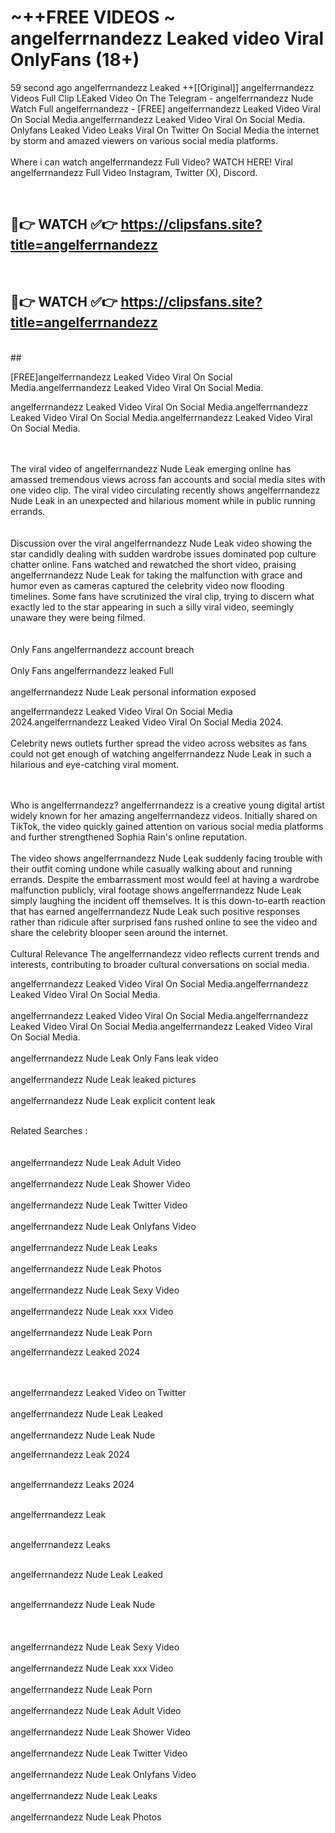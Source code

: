 # ~++FREE VIDEOS ~ angelferrnandezz Leaked video Viral OnlyFans (18+)<br>


59 second ago angelferrnandezz Leaked ++[[Original]] angelferrnandezz Videos Full Clip LEaked Video On The Telegram  - angelferrnandezz Nude  Watch Full angelferrnandezz - [FREE] angelferrnandezz Leaked Video Viral On Social Media.angelferrnandezz Leaked Video Viral On Social Media.   Onlyfans Leaked Video Leaks Viral On Twitter On Social Media the internet by storm and amazed viewers on various social media platforms. <br><br>
Where i can watch angelferrnandezz Full Video? WATCH HERE! Viral angelferrnandezz Full Video Instagram, Twitter (X), Discord. <br>


 <br>

##  🔴👉 WATCH ✅👉  <a href="https://clipsfans.site?title=angelferrnandezz&ref=git">https://clipsfans.site?title=angelferrnandezz</a> <br>
  <br>

##  🔴👉 WATCH ✅👉  <a href="https://clipsfans.site?title=angelferrnandezz&ref=git">https://clipsfans.site?title=angelferrnandezz</a> <br>
  <br>
  ##



[FREE]angelferrnandezz Leaked Video Viral On Social Media.angelferrnandezz Leaked Video Viral On Social Media. <br>

angelferrnandezz Leaked Video Viral On Social Media.angelferrnandezz Leaked Video Viral On Social Media.angelferrnandezz Leaked Video Viral On Social Media. <br>


  <br>

  <br>
The viral video of angelferrnandezz Nude Leak emerging online has amassed tremendous views across fan accounts and social media sites with one video clip. The viral video circulating recently shows angelferrnandezz Nude Leak in an unexpected and hilarious moment while in public running errands.<br>
<br>


<br>
Discussion over the viral angelferrnandezz Nude Leak video showing the star candidly dealing with sudden wardrobe issues dominated pop culture chatter online. Fans watched and rewatched the short video, praising angelferrnandezz Nude Leak for taking the malfunction with grace and humor even as cameras captured the celebrity video now flooding timelines. Some fans have scrutinized the viral clip, trying to discern what exactly led to the star appearing in such a silly viral video, seemingly unaware they were being filmed.<br>
<br>
<br> 
Only Fans angelferrnandezz account breach<br>
<br>
Only Fans angelferrnandezz leaked Full <br>
<br>
angelferrnandezz Nude Leak personal information exposed<br>

angelferrnandezz Leaked Video Viral On Social Media 2024.angelferrnandezz Leaked Video Viral On Social Media 2024. <br>
<br>
Celebrity news outlets further spread the video across websites as fans could not get enough of watching angelferrnandezz Nude Leak in such a hilarious and eye-catching viral moment.<br>
<br>

<br>
Who is angelferrnandezz? angelferrnandezz is a creative young digital artist widely known for her amazing angelferrnandezz videos. Initially shared on TikTok, the video quickly gained attention on various social media platforms and further strengthened Sophia Rain's online reputation.<br>
<br>
The video shows angelferrnandezz Nude Leak suddenly facing trouble with their outfit coming undone while casually walking about and running errands. Despite the embarrassment most would feel at having a wardrobe malfunction publicly, viral footage shows angelferrnandezz Nude Leak simply laughing the incident off themselves. It is this down-to-earth reaction that has earned angelferrnandezz Nude Leak such positive responses rather than ridicule after surprised fans rushed online to see the video and share the celebrity blooper seen around the internet.<br>
<br>
Cultural Relevance The angelferrnandezz video reflects current trends and interests, contributing to broader cultural conversations on social media.<br>

angelferrnandezz Leaked Video Viral On Social Media.angelferrnandezz Leaked Video Viral On Social Media.<br>
<br>
angelferrnandezz Leaked Video Viral On Social Media.angelferrnandezz Leaked Video Viral On Social Media.angelferrnandezz Leaked Video Viral On Social Media.<br>
<br>
angelferrnandezz Nude Leak Only Fans leak video<br>
<br>
angelferrnandezz Nude Leak leaked pictures<br>
<br>
angelferrnandezz Nude Leak explicit content leak<br>


<br>
Related Searches :<br>
<br>

<br>
angelferrnandezz Nude Leak Adult Video<br>
<br>
angelferrnandezz Nude Leak Shower Video<br>
<br>
angelferrnandezz Nude Leak Twitter Video<br>
<br>
angelferrnandezz Nude Leak Onlyfans Video<br>
<br>
angelferrnandezz Nude Leak Leaks<br>
<br>
angelferrnandezz Nude Leak Photos<br>

<br>
angelferrnandezz Nude Leak Sexy Video<br>
<br>
angelferrnandezz Nude Leak xxx Video<br>
<br>
angelferrnandezz Nude Leak Porn<br>

angelferrnandezz  Leaked 2024 <br> <br>
<br>

angelferrnandezz Leaked Video on Twitter <br>
<br>
angelferrnandezz Nude Leak Leaked<br>
<br>
angelferrnandezz Nude Leak Nude<br>


angelferrnandezz  Leak 2024 <br> <br>



angelferrnandezz  Leaks 2024 <br> <br>



 
angelferrnandezz  Leak<br> <br>



angelferrnandezz  Leaks<br> <br>


angelferrnandezz Nude Leak Leaked<br> <br>

angelferrnandezz Nude Leak Nude<br> <br>
<br> <br>
angelferrnandezz Nude Leak Sexy Video
<br> <br>
angelferrnandezz Nude Leak xxx Video
<br> <br>
angelferrnandezz Nude Leak Porn
<br> <br>
angelferrnandezz Nude Leak Adult Video
<br> <br>
angelferrnandezz Nude Leak Shower Video
<br> <br>
angelferrnandezz Nude Leak Twitter Video
<br> <br>
angelferrnandezz Nude Leak Onlyfans Video
<br> <br>
angelferrnandezz Nude Leak Leaks
<br> <br>
angelferrnandezz Nude Leak Photos






</p>




 



</p>










